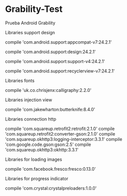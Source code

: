 # Grability-Test
Prueba Android Grability

Libraries support design

compile 'com.android.support:appcompat-v7:24.2.1'

compile 'com.android.support:design:24.2.1'

compile 'com.android.support:support-v4:24.2.1'

compile 'com.android.support:recyclerview-v7:24.2.1'

Libraries fonts

compile 'uk.co.chrisjenx:calligraphy:2.2.0'

Libraries injection view

compile 'com.jakewharton:butterknife:8.4.0'

Libraries connection http

compile 'com.squareup.retrofit2:retrofit:2.1.0'
compile 'com.squareup.retrofit2:converter-gson:2.1.0'
compile 'com.squareup.okhttp3:logging-interceptor:3.3.1'
compile 'com.google.code.gson:gson:2.5'
compile 'com.squareup.okhttp3:okhttp:3.3.1'

Libraries for loading images

compile 'com.facebook.fresco:fresco:0.13.0'

Libraries for progress indicator

compile 'com.crystal:crystalpreloaders:1.0.0'
